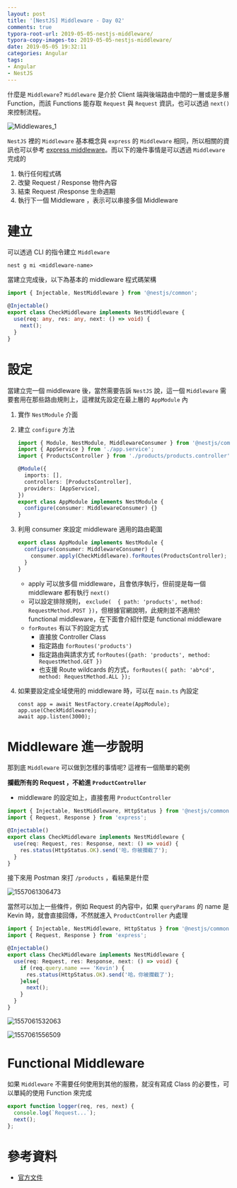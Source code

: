 ```yaml
---
layout: post
title: '[NestJS] Middleware - Day 02'
comments: true
typora-root-url: 2019-05-05-nestjs-middleware/
typora-copy-images-to: 2019-05-05-nestjs-middleware/
date: 2019-05-05 19:32:11
categories: Angular
tags:
- Angular
- NestJS
---
```


什麼是 `Middleware`? `Middleware` 是介於 Client 端與後端路由中間的一層或是多層 Function，而該 Functions 能存取 `Request` 與 `Request` 資訊，也可以透過 `next()` 來控制流程。

<!-- more -->

![Middlewares_1](Middlewares_1.png)

`NestJS` 裡的 `Middleware` 基本概念與 `express` 的 `Middleware` 相同，所以相關的資訊也可以參考 [express middleware](http://expressjs.com/en/guide/using-middleware.html)。而以下的幾件事情是可以透過 `Middleware` 完成的

1. 執行任何程式碼
2. 改變 Request / Response 物件內容
3. 結束 Request /Response 生命週期
4. 執行下一個 Middleware ，表示可以串接多個 Middleware

# 建立

可以透過 CLI 的指令建立 `Middleware`

```
nest g mi <middleware-name>
```

當建立完成後，以下為基本的 middleware 程式碼架構

```typescript
import { Injectable, NestMiddleware } from '@nestjs/common';

@Injectable()
export class CheckMiddleware implements NestMiddleware {
  use(req: any, res: any, next: () => void) {
    next();
  }
}

```

# 設定

當建立完一個 middleware 後，當然需要告訴 `NestJS` 說，這一個 `Middleware` 需要套用在那些路由規則上，這裡就先設定在最上層的 `AppModule` 內

1. 實作 `NestModule` 介面
2. 建立 `configure` 方法

   ```typescript
   import { Module, NestModule, MiddlewareConsumer } from '@nestjs/common';
   import { AppService } from './app.service';
   import { ProductsController } from './products/products.controller';
   
   @Module({
     imports: [],
     controllers: [ProductsController],
     providers: [AppService],
   })
   export class AppModule implements NestModule {
     configure(consumer: MiddlewareConsumer) {}
   }   
   ```


3. 利用 consumer 來設定 middleware 適用的路由範圍

   ```typescript
   export class AppModule implements NestModule {
     configure(consumer: MiddlewareConsumer) {
       consumer.apply(CheckMiddleware).forRoutes(ProductsController);
     }
   }
	```

   * apply 可以放多個 middleware，且會依序執行，但前提是每一個 middleware 都有執行 `next()`
   * 可以設定排除規則， `exclude(  { path: 'products', method: RequestMethod.POST })`，但根據官網說明，此規則並不適用於 functional middleware，在下面會介紹什麼是 functional middleware
   * `forRoutes` 有以下的設定方式
     * 直接放 Controller Class
     * 指定路由 `forRoutes('products')`
     * 指定路由與請求方式 `forRoutes({path: 'products', method: RequestMethod.GET })`
     * 也支援 Route wildcards 的方式，`forRoutes({ path: 'ab*cd', method: RequestMethod.ALL });`
   
4. 如果要設定成全域使用的 middleware 時，可以在 `main.ts` 內設定

   ```typescirpt
   const app = await NestFactory.create(AppModule);
   app.use(CheckMiddleware);
   await app.listen(3000);
   ```



# Middleware 進一步說明

那到底 `Middleware` 可以做到怎樣的事情呢? 這裡有一個簡單的範例

**攔截所有的 Request ，不給進 `ProductController`**

* middleware 的設定如上，直接套用 `ProductController`

```typescript
import { Injectable, NestMiddleware, HttpStatus } from '@nestjs/common';
import { Request, Response } from 'express';

@Injectable()
export class CheckMiddleware implements NestMiddleware {
  use(req: Request, res: Response, next: () => void) {
    res.status(HttpStatus.OK).send('哈，你被攔截了');
  }
}
```

接下來用 Postman 來打 `/products` ，看結果是什麼

![1557061306473](1557061306473.png)

當然可以加上一些條件，例如 Request 的內容中，如果 `queryParams` 的 name 是 Kevin 時，就會直接回傳，不然就進入 `ProductController` 內處理

```typescript
import { Injectable, NestMiddleware, HttpStatus } from '@nestjs/common';
import { Request, Response } from 'express';

@Injectable()
export class CheckMiddleware implements NestMiddleware {
  use(req: Request, res: Response, next: () => void) {
    if (req.query.name === 'Kevin') {
      res.status(HttpStatus.OK).send('哈，你被攔截了');
    }else{
      next();   
    }    
  }
}
```

![1557061532063](1557061532063.png)

![1557061556509](1557061556509.png)





# Functional Middleware

如果 `Middleware` 不需要任何使用到其他的服務，就沒有寫成 Class 的必要性，可以單純的使用 Function 來完成

```typescript
export function logger(req, res, next) {
  console.log(`Request...`);
  next();
};
```



# 參考資料

* [官方文件](https://docs.nestjs.com/middleware)





